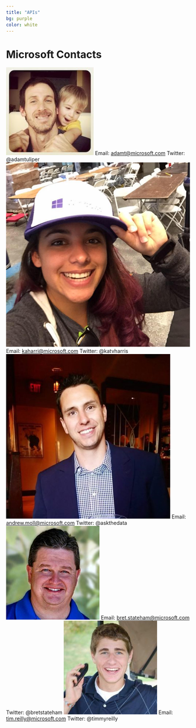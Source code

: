 ```yaml
---
title: "APIs"
bg: purple
color: white
---
```


# Microsoft Contacts

![](/img/adamtuliper.jpg) Email: adamt@microsoft.com  Twitter: @adamtuliper
![](/img/katvharris.jpg) Email: kaharri@microsoft.com Twitter: @katvharris
![](/img/askthedata.jpg) Email: andrew.moll@microsoft.com Twitter: @askthedata
![](/img/bretstateham.jpg) Email: bret.stateham@microsoft.com Twitter: @bretstateham 
![](/img/timmyreilly.jpg) Email: tim.reilly@microsoft.com Twitter: @timmyreilly